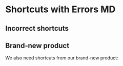 # Shortcuts with Errors MD

## Incorrect shortcuts
<shortcut key="$No_Shortcut_In_Keymap" id="No_Shortcut_In_Keymap"/>

## Brand-new product

We also need shortcuts from our brand-new product:
<shortcut from-keymap-of="n" key="$Paste" id="different-product-copy-shortcut"/>
<shortcut from-keymap-of="n" key="ChangesView.ShelveSilently" id="different-product-shortcut"/>
